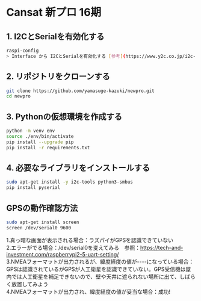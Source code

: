 # Cansat 新プロ 16期 

## 1. I2CとSerialを有効化する

```bash
raspi-config
> Interface から I2CとSerialを有効化する [参考](https://www.y2c.co.jp/i2c-r/raspberrypi/i2c-enable/)
```

## 2. リポジトリをクローンする

```bash
git clone https://github.com/yamasuge-kazuki/newpro.git
cd newpro
```

## 3. Pythonの仮想環境を作成する

```bash
python -m venv env
source ./env/bin/activate
pip install --upgrade pip
pip install -r requirements.txt
```

## 4. 必要なライブラリをインストールする

```bash
sudo apt-get install -y i2c-tools python3-smbus
pip install pyserial
```

##  GPSの動作確認方法

```bash
sudo apt-get install screen
screen /dev/serial0 9600
```
1.真っ暗な画面が表示される場合：ラズパイがGPSを認識できていない\
2.エラーがでる場合：/dev/serial0を変えてみる　参照：https://tech-and-investment.com/raspberrypi2-5-uart-setting/ \
3.NMEAフォーマットが出力されるが、緯度経度の値が----になっている場合：GPSは認識されているがGPSが人工衛星を認識できていない。GPS受信機は屋内では人工衛星を補足できないので、壁や天井に遮られない場所に出て、しばらく放置してみよう\
4.NMEAフォーマットが出力され、緯度経度の値が妥当な場合：成功!
